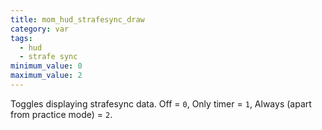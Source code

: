 ```yaml
---
title: mom_hud_strafesync_draw
category: var
tags:
  - hud
  - strafe sync
minimum_value: 0
maximum_value: 2
---
```


Toggles displaying strafesync data. Off = `0`, Only timer = `1`, Always (apart from practice mode) = `2`.